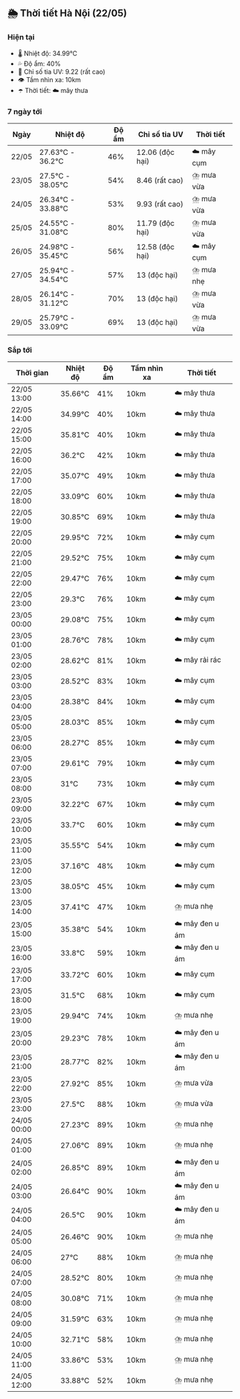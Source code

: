 ## 🌦️ Thời tiết Hà Nội (22/05)

### Hiện tại

- 🌡️ Nhiệt độ: 34.99℃
- 💦 Độ ẩm: 40%
- 🌟 Chỉ số tia UV: 9.22 (rất cao)
- 👁️ Tầm nhìn xa: 10km
- ☂️ Thời tiết: ☁️ mây thưa

### 7 ngày tới

| Ngày | Nhiệt độ | Độ ẩm | Chỉ số tia UV | Thời tiết |
| --- | --- | --- | --- | --- |
| 22/05 | 27.63℃ - 36.2℃ | 46% | 12.06 (độc hại) | ☁️ mây cụm |
| 23/05 | 27.5℃ - 38.05℃ | 54% | 8.46 (rất cao) | ⛈️ mưa vừa |
| 24/05 | 26.34℃ - 33.88℃ | 53% | 9.93 (rất cao) | ⛈️ mưa vừa |
| 25/05 | 24.55℃ - 31.08℃ | 80% | 11.79 (độc hại) | ⛈️ mưa vừa |
| 26/05 | 24.98℃ - 35.45℃ | 56% | 12.58 (độc hại) | ☁️ mây cụm |
| 27/05 | 25.94℃ - 34.54℃ | 57% | 13 (độc hại) | ⛈️ mưa nhẹ |
| 28/05 | 26.14℃ - 31.12℃ | 70% | 13 (độc hại) | ⛈️ mưa vừa |
| 29/05 | 25.79℃ - 33.09℃ | 69% | 13 (độc hại) | ⛈️ mưa vừa |

### Sắp tới

| Thời gian | Nhiệt độ | Độ ẩm | Tầm nhìn xa | Thời tiết |
| --- | --- | --- | --- | --- |
| 22/05 13:00 | 35.66℃ | 41% | 10km | ☁️ mây thưa |
| 22/05 14:00 | 34.99℃ | 40% | 10km | ☁️ mây thưa |
| 22/05 15:00 | 35.81℃ | 40% | 10km | ☁️ mây thưa |
| 22/05 16:00 | 36.2℃ | 42% | 10km | ☁️ mây thưa |
| 22/05 17:00 | 35.07℃ | 49% | 10km | ☁️ mây thưa |
| 22/05 18:00 | 33.09℃ | 60% | 10km | ☁️ mây thưa |
| 22/05 19:00 | 30.85℃ | 69% | 10km | ☁️ mây thưa |
| 22/05 20:00 | 29.95℃ | 72% | 10km | ☁️ mây cụm |
| 22/05 21:00 | 29.52℃ | 75% | 10km | ☁️ mây cụm |
| 22/05 22:00 | 29.47℃ | 76% | 10km | ☁️ mây cụm |
| 22/05 23:00 | 29.3℃ | 76% | 10km | ☁️ mây cụm |
| 23/05 00:00 | 29.08℃ | 75% | 10km | ☁️ mây cụm |
| 23/05 01:00 | 28.76℃ | 78% | 10km | ☁️ mây cụm |
| 23/05 02:00 | 28.62℃ | 81% | 10km | ☁️ mây rải rác |
| 23/05 03:00 | 28.52℃ | 83% | 10km | ☁️ mây cụm |
| 23/05 04:00 | 28.38℃ | 84% | 10km | ☁️ mây cụm |
| 23/05 05:00 | 28.03℃ | 85% | 10km | ☁️ mây cụm |
| 23/05 06:00 | 28.27℃ | 85% | 10km | ☁️ mây cụm |
| 23/05 07:00 | 29.61℃ | 79% | 10km | ☁️ mây cụm |
| 23/05 08:00 | 31℃ | 73% | 10km | ☁️ mây cụm |
| 23/05 09:00 | 32.22℃ | 67% | 10km | ☁️ mây cụm |
| 23/05 10:00 | 33.7℃ | 60% | 10km | ☁️ mây cụm |
| 23/05 11:00 | 35.55℃ | 54% | 10km | ☁️ mây cụm |
| 23/05 12:00 | 37.16℃ | 48% | 10km | ☁️ mây cụm |
| 23/05 13:00 | 38.05℃ | 45% | 10km | ☁️ mây cụm |
| 23/05 14:00 | 37.41℃ | 47% | 10km | ⛈️ mưa nhẹ |
| 23/05 15:00 | 35.38℃ | 54% | 10km | ☁️ mây đen u ám |
| 23/05 16:00 | 33.8℃ | 59% | 10km | ☁️ mây đen u ám |
| 23/05 17:00 | 33.72℃ | 60% | 10km | ☁️ mây cụm |
| 23/05 18:00 | 31.5℃ | 68% | 10km | ☁️ mây cụm |
| 23/05 19:00 | 29.94℃ | 74% | 10km | ⛈️ mưa nhẹ |
| 23/05 20:00 | 29.23℃ | 78% | 10km | ☁️ mây đen u ám |
| 23/05 21:00 | 28.77℃ | 82% | 10km | ☁️ mây đen u ám |
| 23/05 22:00 | 27.92℃ | 85% | 10km | ⛈️ mưa vừa |
| 23/05 23:00 | 27.5℃ | 88% | 10km | ⛈️ mưa vừa |
| 24/05 00:00 | 27.23℃ | 89% | 10km | ⛈️ mưa nhẹ |
| 24/05 01:00 | 27.06℃ | 89% | 10km | ⛈️ mưa nhẹ |
| 24/05 02:00 | 26.85℃ | 89% | 10km | ☁️ mây đen u ám |
| 24/05 03:00 | 26.64℃ | 90% | 10km | ☁️ mây đen u ám |
| 24/05 04:00 | 26.5℃ | 90% | 10km | ☁️ mây đen u ám |
| 24/05 05:00 | 26.46℃ | 90% | 10km | ⛈️ mưa nhẹ |
| 24/05 06:00 | 27℃ | 88% | 10km | ⛈️ mưa nhẹ |
| 24/05 07:00 | 28.52℃ | 80% | 10km | ⛈️ mưa nhẹ |
| 24/05 08:00 | 30.08℃ | 71% | 10km | ⛈️ mưa nhẹ |
| 24/05 09:00 | 31.59℃ | 63% | 10km | ⛈️ mưa nhẹ |
| 24/05 10:00 | 32.71℃ | 58% | 10km | ⛈️ mưa nhẹ |
| 24/05 11:00 | 33.86℃ | 53% | 10km | ⛈️ mưa nhẹ |
| 24/05 12:00 | 33.88℃ | 52% | 10km | ⛈️ mưa nhẹ |
